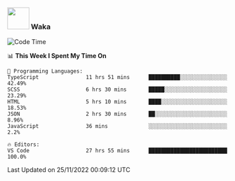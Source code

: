 ### <img src="https://media.giphy.com/media/VgCDAzcKvsR6OM0uWg/giphy.gif" width="50"> Waka

  <!--START_SECTION:waka-->
![Code Time](http://img.shields.io/badge/Code%20Time-1%2C114%20hrs%2042%20mins-blue)

📊 **This Week I Spent My Time On** 

```text
💬 Programming Languages: 
TypeScript               11 hrs 51 mins      ██████████░░░░░░░░░░░░░░░   42.49% 
SCSS                     6 hrs 30 mins       █████░░░░░░░░░░░░░░░░░░░░   23.29% 
HTML                     5 hrs 10 mins       ████░░░░░░░░░░░░░░░░░░░░░   18.53% 
JSON                     2 hrs 30 mins       ██░░░░░░░░░░░░░░░░░░░░░░░   8.96% 
JavaScript               36 mins             ░░░░░░░░░░░░░░░░░░░░░░░░░   2.2%

🔥 Editors: 
VS Code                  27 hrs 55 mins      █████████████████████████   100.0%

```


 Last Updated on 25/11/2022 00:09:12 UTC
<!--END_SECTION:waka-->
